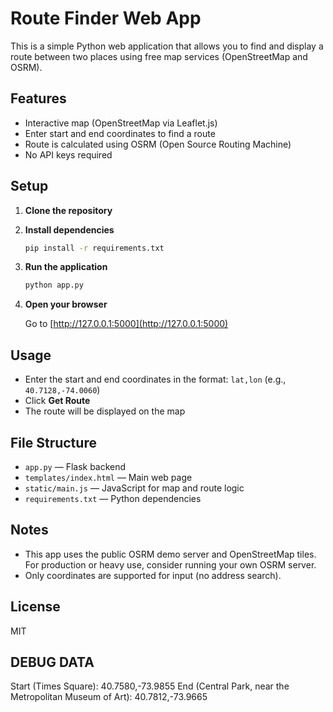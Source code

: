 # Route Finder Web App

This is a simple Python web application that allows you to find and display a route between two places using free map services (OpenStreetMap and OSRM).

## Features
- Interactive map (OpenStreetMap via Leaflet.js)
- Enter start and end coordinates to find a route
- Route is calculated using OSRM (Open Source Routing Machine)
- No API keys required

## Setup

1. **Clone the repository**

2. **Install dependencies**

    ```bash
    pip install -r requirements.txt
    ```

3. **Run the application**

    ```bash
    python app.py
    ```

4. **Open your browser**

    Go to [http://127.0.0.1:5000](http://127.0.0.1:5000)

## Usage
- Enter the start and end coordinates in the format: `lat,lon` (e.g., `40.7128,-74.0060`)
- Click **Get Route**
- The route will be displayed on the map

## File Structure
- `app.py` — Flask backend
- `templates/index.html` — Main web page
- `static/main.js` — JavaScript for map and route logic
- `requirements.txt` — Python dependencies

## Notes
- This app uses the public OSRM demo server and OpenStreetMap tiles. For production or heavy use, consider running your own OSRM server.
- Only coordinates are supported for input (no address search).

## License
MIT 

## DEBUG DATA
Start (Times Square): 40.7580,-73.9855
End (Central Park, near the Metropolitan Museum of Art): 40.7812,-73.9665
